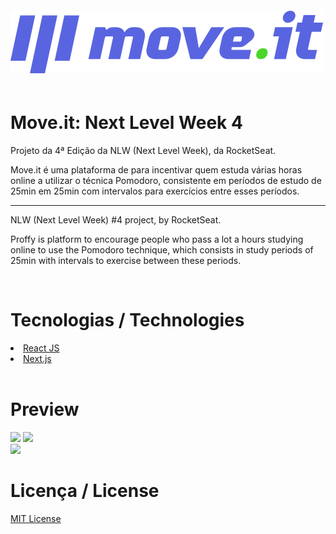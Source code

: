 <img style="text-align: center; max-width: 1200px; padding: 20px 0; margin: 0px auto; " src="./public/logo-full.svg">

<h1 style="font: 50px">Move.it: Next Level Week 4 </h1>

<p>Projeto da 4ª Edição da NLW (Next Level Week), da RocketSeat.</p>

<p>Move.it é uma plataforma de para incentivar quem estuda várias horas online a utilizar o técnica Pomodoro, consistente em períodos de estudo de 25min em 25min com intervalos para exercícios entre esses períodos.

<hr>

<p>NLW (Next Level Week) #4 project, by RocketSeat.</p>

<p>Proffy is platform to encourage people who pass a lot a hours studying online to use the Pomodoro technique, which consists in study periods of 25min with intervals to exercise between these periods.</p>

<br>

<h1 style="font: 50px">Tecnologias / Technologies</h1>

<li>
    <a href="https://reactjs.org/">React JS</a>
</li>
<li>
    <a href="https://nextjs.org/">Next.js</a>
</li>

<br>

<h1 style="font: 50px">Preview</h1>

<img style="max-width: 400px;" src="./public/images/proffy-preview-web-home.png">
<img style="max-width: 400px;" src="./public/images/proffy-preview-web-study.png">
<br>
<img style="max-width: 200px;" src="./public/images/proffy-preview-mobile-home.png">
<br>

<h1 style="font: 50px">Licença / License</h1>

<a href="https://opensource.org/licenses/MIT">MIT License</a>
